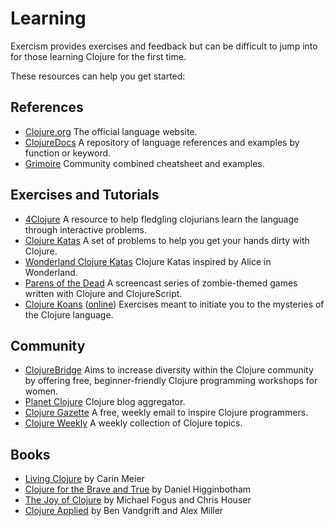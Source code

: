 # Learning

Exercism provides exercises and feedback but can be difficult to jump into for those learning Clojure for the first time.

These resources can help you get started:

## References
- [Clojure.org](http://clojure.org) The official language website.
- [ClojureDocs](https://clojuredocs.org) A repository of language references and examples by function or keyword.
- [Grimoire](http://conj.io) Community combined cheatsheet and examples.

## Exercises and Tutorials
- [4Clojure](http://www.4clojure.com) A resource to help fledgling clojurians learn the language through interactive problems.
- [Clojure Katas](http://clojurekatas.org) A set of problems to help you get your hands dirty with Clojure.
- [Wonderland Clojure Katas](https://github.com/gigasquid/wonderland-clojure-katas) Clojure Katas inspired by Alice in Wonderland.
- [Parens of the Dead](http://www.parens-of-the-dead.com) A screencast series of zombie-themed games written with Clojure and ClojureScript.
- [Clojure Koans](http://clojurekoans.com) ([online](http://clojurescriptkoans.com)) Exercises meant to initiate you to the mysteries of the Clojure language.

## Community
- [ClojureBridge](http://www.clojurebridge.org) Aims to increase diversity within the Clojure community by offering free, beginner-friendly Clojure programming workshops for women.
- [Planet Clojure](http://planet.clojure.in) Clojure blog aggregator.
- [Clojure Gazette](http://www.clojuregazette.com) A free, weekly email to inspire Clojure programmers.
- [Clojure Weekly](http://reborg.tumblr.com) A weekly collection of Clojure topics.

## Books
- [Living Clojure](http://shop.oreilly.com/product/0636920034292.do) by Carin Meier
- [Clojure for the Brave and True](http://www.braveclojure.com) by Daniel Higginbotham
- [The Joy of Clojure](https://www.manning.com/books/the-joy-of-clojure-second-edition) by Michael Fogus and Chris Houser
- [Clojure Applied](https://pragprog.com/book/vmclojeco/clojure-applied) by Ben Vandgrift and Alex Miller
